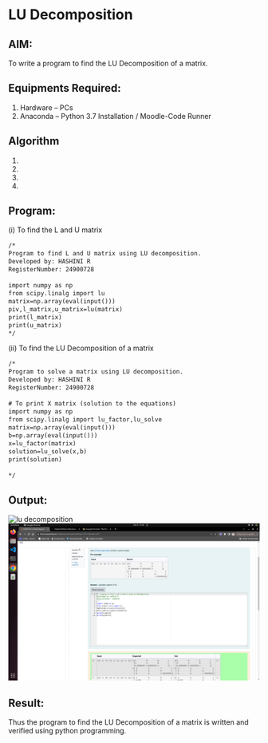 # LU Decomposition 

## AIM:
To write a program to find the LU Decomposition of a matrix.

## Equipments Required:
1. Hardware – PCs
2. Anaconda – Python 3.7 Installation / Moodle-Code Runner

## Algorithm
1. 
2. 
3. 
4. 

## Program:
(i) To find the L and U matrix
```
/*
Program to find L and U matrix using LU decomposition.
Developed by: HASHINI R
RegisterNumber: 24900728

import numpy as np
from scipy.linalg import lu
matrix=np.array(eval(input()))
piv,l_matrix,u_matrix=lu(matrix)
print(l_matrix)
print(u_matrix)
*/
```
(ii) To find the LU Decomposition of a matrix
```
/*
Program to solve a matrix using LU decomposition.
Developed by: HASHINI R
RegisterNumber: 24900728

# To print X matrix (solution to the equations)
import numpy as np
from scipy.linalg import lu_factor,lu_solve
matrix=np.array(eval(input()))
b=np.array(eval(input()))
x=lu_factor(matrix)
solution=lu_solve(x,b)
print(solution)

*/
```

## Output:
![lu decomposition]()
![Alt text](<Screenshot from 2024-12-08 13-28-38.png>)


## Result:
Thus the program to find the LU Decomposition of a matrix is written and verified using python programming.

